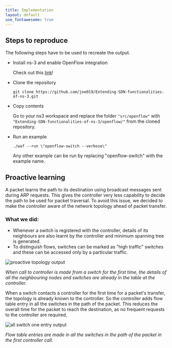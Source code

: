 ```yaml
---
title: Implementation
layout: default
use_fontawesome: true
---
```

<h2>Steps to reproduce</h2>
The following steps have to be used to recreate the output.
<ul>
	<li>Install ns-3 and enable OpenFlow integration</li>
	<p>Check out this <a href="https://github.com/joe019/Extending-SDN-functionalities-of-ns-3/wiki/5.-ns-3">link</a>!</p>
	<li>Clone the repository</li>
	<p><code>git clone https://github.com/joe019/Extending-SDN-functionalities-of-ns-3.git</code><br></p>
	<li>Copy contents</li>
	<p>Go to your ns3 workspace and replace the folder <code>"src/openflow"</code> with <code>"Extending-SDN-functionalities-of-ns-3/openflow/"</code> from the cloned repository.</p>
	<li>Run an example</li>
	<p><code>./waf --run \"openflow-switch --verbose\"</code><br></p>
	<p>Any other example can be run by replacing "openflow-switch" with the example name.</p>
</ul>

<h2>Proactive learning</h2>
<p> A packet learns the path to its destination using broadcast messages sent during ARP
requests. This gives the controller very less capability to decide the path to be used
for packet traversal. To avoid this issue, we decided to make the controller aware
of the network topology ahead of packet transfer. </p>
<h3>What we did:</h3>
<ul>
	<li>Whenever a switch is registered with the controller, details of its
	neighbours are also learnt by the controller and minimum spanning
	tree is generated.</li>
	<li>To distinguish flows, switches can be marked as "high traffic" switches and these can be accessed only by a particular traffic.</li>
</ul>

<div class="row content-row">
	<div class="col-12 col-sm-2"></div>
	<div class="col-12 col-sm-6">
		<img src="{{ site.baseurl }}/images/proactive.png" alt="proactive topology output">
	    <p> <i>When call to controller is made from a switch for the first time, the details of all the neighbouring nodes and switches are already in the table at the controller.</i> </p>
	</div>
	<div class="col-12 col-sm-4"></div>
</div>

<p> When a switch contacts a controller for the first time for a packet's transfer, the topology is already known to the controller. So the controller adds flow table entry in all the switches in the path of the packet. This reduces the overall time for the packet to reach the destination, as no frequent requests to the controller are required.<p> 

<div class="row content-row">
	<div class="col-12 col-sm-2"></div>
	<div class="col-12 col-sm-6">
		<img src="{{ site.baseurl }}/images/screenshot.png" alt="all switch one entry output">
	    <p> <i>Flow table entries are made in all the switches in the path of the packet in the first controller call.</i></p>
	</div>
	<div class="col-12 col-sm-4"></div>
</div>